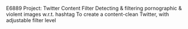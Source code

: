 E6889 Project: Twitter Content Filter
Detecting & filtering pornographic & violent images w.r.t. hashtag
To create a content-clean Twitter, with adjustable filter level
